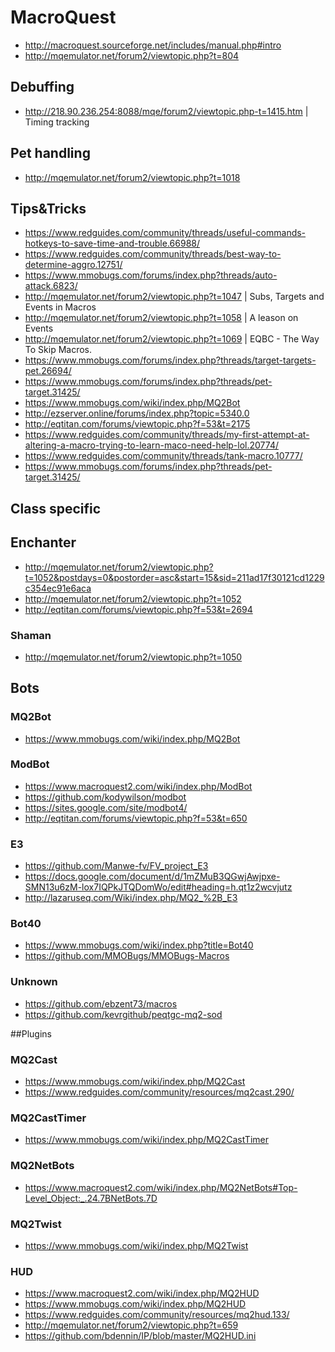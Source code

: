 # MacroQuest
* http://macroquest.sourceforge.net/includes/manual.php#intro
* http://mqemulator.net/forum2/viewtopic.php?t=804

## Debuffing
* http://218.90.236.254:8088/mqe/forum2/viewtopic.php-t=1415.htm | Timing tracking
 

## Pet handling
* http://mqemulator.net/forum2/viewtopic.php?t=1018

## Tips&Tricks
* https://www.redguides.com/community/threads/useful-commands-hotkeys-to-save-time-and-trouble.66988/
* https://www.redguides.com/community/threads/best-way-to-determine-aggro.12751/
* https://www.mmobugs.com/forums/index.php?threads/auto-attack.6823/
* http://mqemulator.net/forum2/viewtopic.php?t=1047 | Subs, Targets and Events in Macros
* http://mqemulator.net/forum2/viewtopic.php?t=1058 | A leason on Events
* http://mqemulator.net/forum2/viewtopic.php?t=1069 | EQBC - The Way To Skip Macros.
* https://www.mmobugs.com/forums/index.php?threads/target-targets-pet.26694/
* https://www.mmobugs.com/forums/index.php?threads/pet-target.31425/
* https://www.mmobugs.com/wiki/index.php/MQ2Bot
* http://ezserver.online/forums/index.php?topic=5340.0
* http://eqtitan.com/forums/viewtopic.php?f=53&t=2175
* https://www.redguides.com/community/threads/my-first-attempt-at-altering-a-macro-trying-to-learn-maco-need-help-lol.20774/
* https://www.redguides.com/community/threads/tank-macro.10777/
* https://www.mmobugs.com/forums/index.php?threads/pet-target.31425/

## Class specific
 
## Enchanter
* http://mqemulator.net/forum2/viewtopic.php?t=1052&postdays=0&postorder=asc&start=15&sid=211ad17f30121cd1229c354ec91e6aca
* http://mqemulator.net/forum2/viewtopic.php?t=1052
* http://eqtitan.com/forums/viewtopic.php?f=53&t=2694

### Shaman
* http://mqemulator.net/forum2/viewtopic.php?t=1050

## Bots

### MQ2Bot
* https://www.mmobugs.com/wiki/index.php/MQ2Bot

### ModBot
* https://www.macroquest2.com/wiki/index.php/ModBot
* https://github.com/kodywilson/modbot
* https://sites.google.com/site/modbot4/
* http://eqtitan.com/forums/viewtopic.php?f=53&t=650

### E3
* https://github.com/Manwe-fv/FV_project_E3
* https://docs.google.com/document/d/1mZMuB3QGwjAwjpxe-SMN13u6zM-lox7IQPkJTQDomWo/edit#heading=h.qt1z2wcvjutz
* http://lazaruseq.com/Wiki/index.php/MQ2_%2B_E3

### Bot40
* https://www.mmobugs.com/wiki/index.php?title=Bot40
* https://github.com/MMOBugs/MMOBugs-Macros

### Unknown
* https://github.com/ebzent73/macros
* https://github.com/kevrgithub/peqtgc-mq2-sod

##Plugins

### MQ2Cast
* https://www.mmobugs.com/wiki/index.php/MQ2Cast
* https://www.redguides.com/community/resources/mq2cast.290/

### MQ2CastTimer
* https://www.mmobugs.com/wiki/index.php/MQ2CastTimer

### MQ2NetBots
* https://www.macroquest2.com/wiki/index.php/MQ2NetBots#Top-Level_Object:_.24.7BNetBots.7D

### MQ2Twist
* https://www.mmobugs.com/wiki/index.php/MQ2Twist

### HUD
* https://www.macroquest2.com/wiki/index.php/MQ2HUD
* https://www.mmobugs.com/wiki/index.php/MQ2HUD
* https://www.redguides.com/community/resources/mq2hud.133/
* http://mqemulator.net/forum2/viewtopic.php?t=659
* https://github.com/bdennin/IP/blob/master/MQ2HUD.ini
